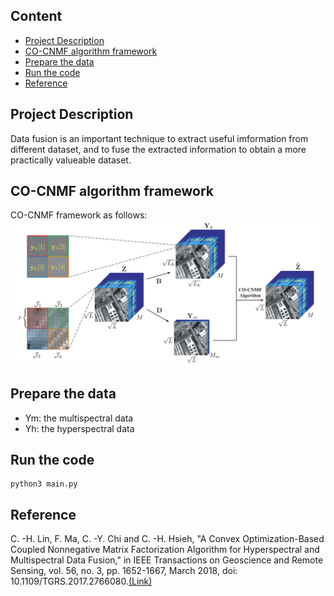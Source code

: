 ## Content
- [Project Description](#project-description)
- [CO-CNMF algorithm framework](#CO-CNMF-algorithm-framework)
- [Prepare the data](#prepare-the-data)
- [Run the code](#run-the-code)
- [Reference](#reference)
## Project Description
Data fusion is an important technique to extract useful imformation from different dataset, and to fuse the extracted information to obtain a more practically valueable dataset.

## CO-CNMF algorithm framework
CO-CNMF framework as follows:
![](static/framework.png)

## Prepare the data
- Ym: the multispectral data
- Yh: the hyperspectral data

## Run the code
```shell
python3 main.py
```

## Reference
C. -H. Lin, F. Ma, C. -Y. Chi and C. -H. Hsieh, "A Convex Optimization-Based Coupled Nonnegative Matrix Factorization Algorithm for Hyperspectral and Multispectral Data Fusion," in IEEE Transactions on Geoscience and Remote Sensing, vol. 56, no. 3, pp. 1652-1667, March 2018, doi: 10.1109/TGRS.2017.2766080.[(Link)](https://ieeexplore.ieee.org/abstract/document/8107710)